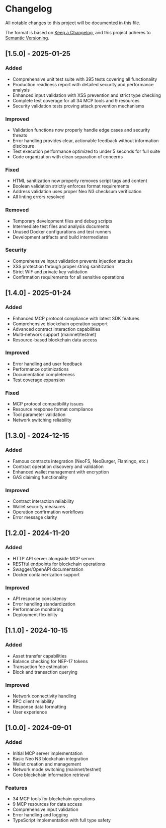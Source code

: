 # Changelog

All notable changes to this project will be documented in this file.

The format is based on [Keep a Changelog](https://keepachangelog.com/en/1.0.0/),
and this project adheres to [Semantic Versioning](https://semver.org/spec/v2.0.0.html).

## [1.5.0] - 2025-01-25

### Added
- Comprehensive unit test suite with 395 tests covering all functionality
- Production readiness report with detailed security and performance analysis
- Enhanced input validation with XSS prevention and strict type checking
- Complete test coverage for all 34 MCP tools and 9 resources
- Security validation tests proving attack prevention mechanisms

### Improved
- Validation functions now properly handle edge cases and security threats
- Error handling provides clear, actionable feedback without information disclosure
- Test execution performance optimized to under 5 seconds for full suite
- Code organization with clean separation of concerns

### Fixed
- HTML sanitization now properly removes script tags and content
- Boolean validation strictly enforces format requirements
- Address validation uses proper Neo N3 checksum verification
- All linting errors resolved

### Removed
- Temporary development files and debug scripts
- Intermediate test files and analysis documents
- Unused Docker configurations and test runners
- Development artifacts and build intermediates

### Security
- Comprehensive input validation prevents injection attacks
- XSS protection through proper string sanitization
- Strict WIF and private key validation
- Confirmation requirements for all sensitive operations

## [1.4.0] - 2025-01-24

### Added
- Enhanced MCP protocol compliance with latest SDK features
- Comprehensive blockchain operation support
- Advanced contract interaction capabilities
- Multi-network support (mainnet/testnet)
- Resource-based blockchain data access

### Improved
- Error handling and user feedback
- Performance optimizations
- Documentation completeness
- Test coverage expansion

### Fixed
- MCP protocol compatibility issues
- Resource response format compliance
- Tool parameter validation
- Network switching reliability

## [1.3.0] - 2024-12-15

### Added
- Famous contracts integration (NeoFS, NeoBurger, Flamingo, etc.)
- Contract operation discovery and validation
- Enhanced wallet management with encryption
- GAS claiming functionality

### Improved
- Contract interaction reliability
- Wallet security measures
- Operation confirmation workflows
- Error message clarity

## [1.2.0] - 2024-11-20

### Added
- HTTP API server alongside MCP server
- RESTful endpoints for blockchain operations
- Swagger/OpenAPI documentation
- Docker containerization support

### Improved
- API response consistency
- Error handling standardization
- Performance monitoring
- Deployment flexibility

## [1.1.0] - 2024-10-15

### Added
- Asset transfer capabilities
- Balance checking for NEP-17 tokens
- Transaction fee estimation
- Block and transaction querying

### Improved
- Network connectivity handling
- RPC client reliability
- Response data formatting
- User experience

## [1.0.0] - 2024-09-01

### Added
- Initial MCP server implementation
- Basic Neo N3 blockchain integration
- Wallet creation and management
- Network mode switching (mainnet/testnet)
- Core blockchain information retrieval

### Features
- 34 MCP tools for blockchain operations
- 9 MCP resources for data access
- Comprehensive input validation
- Error handling and logging
- TypeScript implementation with full type safety
